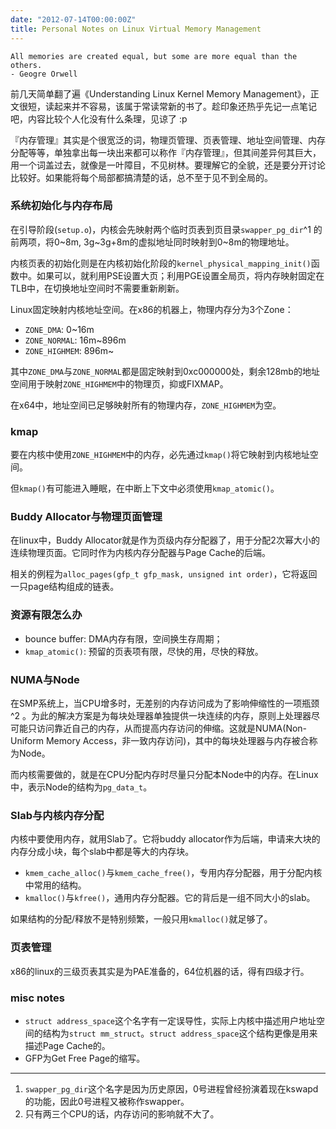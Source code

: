 ```yaml
---
date: "2012-07-14T00:00:00Z"
title: Personal Notes on Linux Virtual Memory Management
---
```


    All memories are created equal, but some are more equal than the others.
    - Geogre Orwell

前几天简单翻了遍《Understanding Linux Kernel Memory Management》，正文很短，读起来并不容易，该属于常读常新的书了。趁印象还热乎先记一点笔记吧，内容比较个人化没有什么条理，见谅了 :p

『内存管理』其实是个很宽泛的词，物理页管理、页表管理、地址空间管理、内存分配等等，单独拿出每一块出来都可以称作『内存管理』，但其间差异何其巨大，用一个词盖过去，就像是一叶障目，不见树林。要理解它的全貌，还是要分开讨论比较好。如果能将每个局部都搞清楚的话，总不至于见不到全局的。

### 系统初始化与内存布局

在引导阶段(`setup.o`)，内核会先映射两个临时页表到页目录`swapper_pg_dir`^1 的前两项，将0~8m, 3g~3g+8m的虚拟地址同时映射到0~8m的物理地址。

内核页表的初始化则是在内核初始化阶段的`kernel_physical_mapping_init()`函数中。如果可以，就利用PSE设置大页；利用PGE设置全局页，将内存映射固定在TLB中，在切换地址空间时不需要重新刷新。

Linux固定映射内核地址空间。在x86的机器上，物理内存分为3个Zone： 

+ `ZONE_DMA`: 0~16m
+ `ZONE_NORMAL`: 16m~896m
+ `ZONE_HIGHMEM`: 896m~

其中`ZONE_DMA`与`ZONE_NORMAL`都是固定映射到0xc000000处，剩余128mb的地址空间用于映射`ZONE_HIGHMEM`中的物理页，抑或FIXMAP。

在x64中，地址空间已足够映射所有的物理内存，`ZONE_HIGHMEM`为空。

### kmap

要在内核中使用`ZONE_HIGHMEM`中的内存，必先通过`kmap()`将它映射到内核地址空间。

但`kmap()`有可能进入睡眠，在中断上下文中必须使用`kmap_atomic()`。

### Buddy Allocator与物理页面管理

在linux中，Buddy Allocator就是作为页级内存分配器了，用于分配2次幂大小的连续物理页面。它同时作为内核内存分配器与Page Cache的后端。

相关的例程为`alloc_pages(gfp_t gfp_mask, unsigned int order)`，它将返回一只page结构组成的链表。

### 资源有限怎么办 

+ bounce buffer: DMA内存有限，空间换生存周期；
+ `kmap_atomic()`: 预留的页表项有限，尽快的用，尽快的释放。

### NUMA与Node

在SMP系统上，当CPU增多时，无差别的内存访问成为了影响伸缩性的一项瓶颈^2 。为此的解决方案是为每块处理器单独提供一块连续的内存，原则上处理器尽可能只访问靠近自己的内存，从而提高内存访问的伸缩。这就是NUMA(Non-Uniform Memory Access，非一致内存访问)，其中的每块处理器与内存被合称为Node。

而内核需要做的，就是在CPU分配内存时尽量只分配本Node中的内存。在Linux中，表示Node的结构为`pg_data_t`。

### Slab与内核内存分配

内核中要使用内存，就用Slab了。它将buddy allocator作为后端，申请来大块的内存分成小块，每个slab中都是等大的内存块。

+ `kmem_cache_alloc()`与`kmem_cache_free()`，专用内存分配器，用于分配内核中常用的结构。
+ `kmalloc()`与`kfree()`，通用内存分配器。它的背后是一组不同大小的slab。

如果结构的分配/释放不是特别频繁，一般只用`kmalloc()`就足够了。

### 页表管理

x86的linux的三级页表其实是为PAE准备的，64位机器的话，得有四级才行。

### misc notes

+ `struct address_space`这个名字有一定误导性，实际上内核中描述用户地址空间的结构为`struct mm_struct`。`struct address_space`这个结构更像是用来描述Page Cache的。
+ GFP为Get Free Page的缩写。

----------------

1. `swapper_pg_dir`这个名字是因为历史原因，0号进程曾经扮演着现在kswapd的功能，因此0号进程又被称作swapper。
2. 只有两三个CPU的话，内存访问的影响就不大了。

